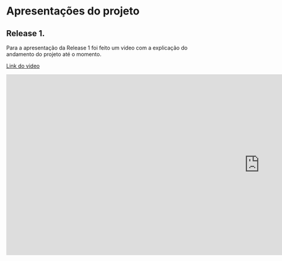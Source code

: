 # Apresentações do projeto

## Release 1.

Para a apresentação da Release 1 foi feito um video com a explicação do andamento do projeto até o momento.

[Link do video](https://www.youtube.com/watch?v=69Nc8nZmdAg)

 <iframe width="1344" height="480" src="https://www.youtube.com/embed/69Nc8nZmdAg" title="YouTube video player" frameborder="0" allow="accelerometer; autoplay; clipboard-write; encrypted-media; gyroscope; picture-in-picture" allowfullscreen></iframe>